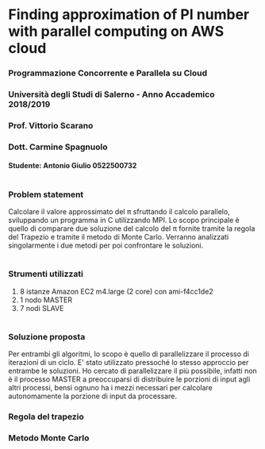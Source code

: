 # Finding approximation of PI number with parallel computing on AWS cloud
### Programmazione Concorrente e Parallela su Cloud
### Università degli Studi di Salerno - Anno Accademico 2018/2019
### Prof. Vittorio Scarano
### Dott. Carmine Spagnuolo
#### Studente: Antonio Giulio 0522500732
#
### Problem statement
Calcolare il valore approssimato del π sfruttando il calcolo parallelo, sviluppando un programma in C utilizzando MPI. Lo scopo principale è quello di comparare due soluzione del calcolo del π fornite tramite la regola del Trapezio e tramite il metodo di Monte Carlo.  Verranno analizzati singolarmente i due metodi per poi confrontare le soluzioni. 
#
### Strumenti utilizzati

  1. 8 istanze Amazon EC2 m4.large (2 core) con ami-f4cc1de2
  2. 1 nodo MASTER
  3. 7 nodi SLAVE
#
### Soluzione proposta
Per entrambi gli algoritmi, lo scopo è quello di parallelizzare il processo di iterazioni di un ciclo. E' stato utilizzato pressoché lo stesso approccio per entrambe le soluzioni.
Ho cercato di parallelizzare il più possibile, infatti non è il processo MASTER a preoccuparsi di distribuire le porzioni di input agli altri processi, bensì ognuno ha i mezzi necessari per calcolare autonomamente la porzione di input da processare.

### Regola del trapezio

### Metodo Monte Carlo
